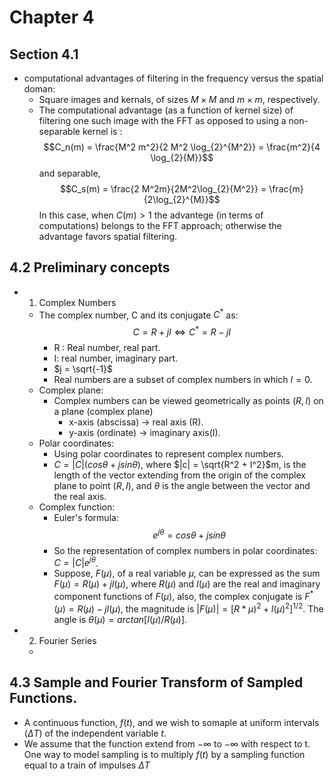 # Chapter 4

## Section 4.1
 - computational advantages of filtering in the frequency versus the spatial doman:
   - Square images and kernals, of sizes $M \times M$ and $m \times m$, respectively. 
   - The computational advantage (as a function of kernel size) of filtering one such image with the FFT as opposed to using a non-separable kernel is :
        $$C_n(m) = \frac{M^2 m^2}{2 M^2 \log_{2}^{M^2}}
                     = \frac{m^2}{4 \log_{2}{M}}$$
        and separable,
        $$C_s(m) = \frac{2 M^2m}{2M^2\log_{2}{M^2}} = \frac{m}{2\log_{2}^{M}}$$
        In this case, when $C(m) > 1$ the advantege (in terms of computations) belongs to the FFT approach; otherwise the advantage favors spatial filtering.  
## 4.2 Preliminary concepts
 - 1. Complex Numbers
   - The complex number, C and its conjugate $C^*$ as:
        $$C = R + jI  \iff C^* = R - jI$$
        - R : Real number, real part.
        - I: real number, imaginary part.
        - $j = \sqrt{-1}$
        - Real numbers are a subset of complex numbers in which $I = 0$. 
   - Complex plane:
     - Complex numbers can be viewed geometrically as points $(R, I)$ on a plane (complex plane)
       - x-axis (abscissa) $\rightarrow$ real axis (R).
       - y-axis (ordinate) $\rightarrow$ imaginary axis(I).
   - Polar coordinates: 
     - Using polar coordinates to represent complex numbers.
     -  $C = |C|(cos\theta + jsin\theta)$, where $|c| = \sqrt{R^2 + I^2}$m, is the length of the vector extending from the origin of the complex plane to point $(R, I)$, and $\theta$ is the angle between the vector and the real axis. 
   - Complex function:
     - Euler's formula:
       $$e^{j\theta} = cos\theta + jsin\theta$$
     - So the representation of complex numbers in polar coordinates: $C = |C|e^{j\theta}$. 
     - Suppose, $F(\mu)$, of a real variable $\mu$, can be expressed as the sum $F(\mu) = R(\mu) + jI(\mu)$, where $R(\mu)$ and $I(\mu)$ are the real and imaginary component functions of $F(\mu)$, also, the complex conjugate is $F^*(\mu) = R(\mu) - jI(\mu)$, the magnitude is $|F(\mu)| = [R*\mu)^2 + I(\mu)^2]^{1/2}$. The angle is $\theta(\mu) = arctan[I(\mu)/R(\mu)]$.
 - 2. Fourier Series
   - 
  







## 4.3 Sample and Fourier Transform of Sampled Functions. 

 - A continuous function, $f(t)$, and we wish to somaple at uniform intervals ($\Delta T$) of the independent variable $t$. 
 - We assume that the function extend from $- \infty$ to $- \infty$ with respect to t. One way to model sampling is to multiply $f(t)$ by a sampling function equal to a train of impulses $\Delta T$ 
 
 